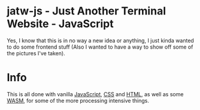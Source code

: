# jatw-js - Just Another Terminal Website - JavaScript
Yes, I know that this is in no way a new idea or anything,
I just kinda wanted to do some frontend stuff (Also I wanted
to have a way to show off some of the pictures I've taken).

# Info
This is all done with vanilla [JavaScript](https://en.wikipedia.org/wiki/JavaScript), [CSS](https://en.wikipedia.org/wiki/CSS) and [HTML](https://en.wikipedia.org/wiki/HTML), as well as some [WASM](https://en.wikipedia.org/wiki/WebAssembly), for some of the more processing intensive things.
